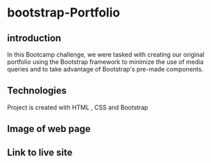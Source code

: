 # bootstrap-Portfolio


## introduction
In this Bootcamp challenge, we were tasked with creating our original portfolio using  the Bootstrap framework to minimize the use of media queries and to take advantage of Bootstrap's pre-made components.

## Technologies
Project is created with HTML , CSS and Bootstrap

## Image of web page




## Link to live site
